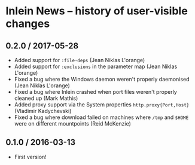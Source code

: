 # Inlein News – history of user-visible changes

## 0.2.0 / 2017-05-28

* Added support for `:file-deps` (Jean Niklas L'orange)
* Added support for `:exclusions` in the parameter map (Jean Niklas L'orange)
* Fixed a bug where the Windows daemon weren't properly daemonised (Jean Niklas L'orange)
* Fixed a bug where Inlein crashed when port files weren't properly cleaned up (Mark Mathis)
* Added proxy support via the System properties `http.proxy{Port,Host}` (Vladimir Kadychevski)
* Fixed a bug where download failed on machines where `/tmp` and `$HOME` were on
  different mountpoints (Reid McKenzie)

## 0.1.0 / 2016-03-13

* First version!

